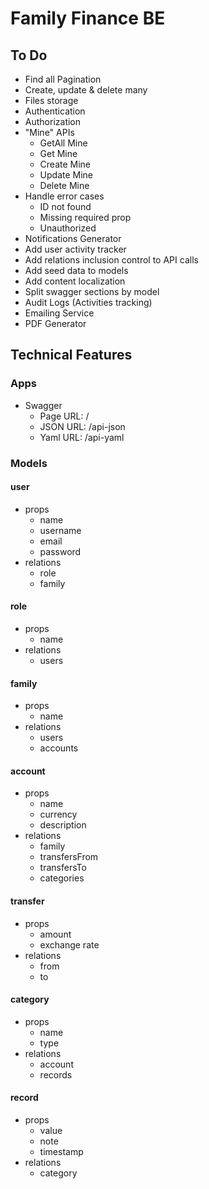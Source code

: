 # Family Finance BE

## To Do

- Find all Pagination
- Create, update & delete many
- Files storage
- Authentication
- Authorization
- "Mine" APIs
  - GetAll Mine
  - Get Mine
  - Create Mine
  - Update Mine
  - Delete Mine
- Handle error cases
  - ID not found
  - Missing required prop
  - Unauthorized
- Notifications Generator
- Add user activity tracker
- Add relations inclusion control to API calls
- Add seed data to models
- Add content localization
- Split swagger sections by model
- Audit Logs (Activities tracking)
- Emailing Service
- PDF Generator

## Technical Features

### Apps

- Swagger
  - Page URL: /
  - JSON URL: /api-json
  - Yaml URL: /api-yaml

### Models

#### user

- props
  - name
  - username
  - email
  - password
- relations
  - role
  - family

#### role

- props
  - name
- relations
  - users

#### family

- props
  - name
- relations
  - users
  - accounts

#### account

- props
  - name
  - currency
  - description
- relations
  - family
  - transfersFrom
  - transfersTo
  - categories

#### transfer

- props
  - amount
  - exchange rate
- relations
  - from
  - to

#### category

- props
  - name
  - type
- relations
  - account
  - records

#### record

- props
  - value
  - note
  - timestamp
- relations
  - category
